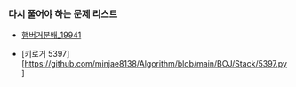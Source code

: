 ### 다시 풀어야 하는 문제 리스트

- [햄버거분배_19941](https://github.com/minjae8138/Algorithm/blob/main/BOJ/DynamicProgramming/%ED%96%84%EB%B2%84%EA%B1%B0%EB%B6%84%EB%B0%B0(19941).py)

- [키로거 5397][https://github.com/minjae8138/Algorithm/blob/main/BOJ/Stack/5397.py]

  